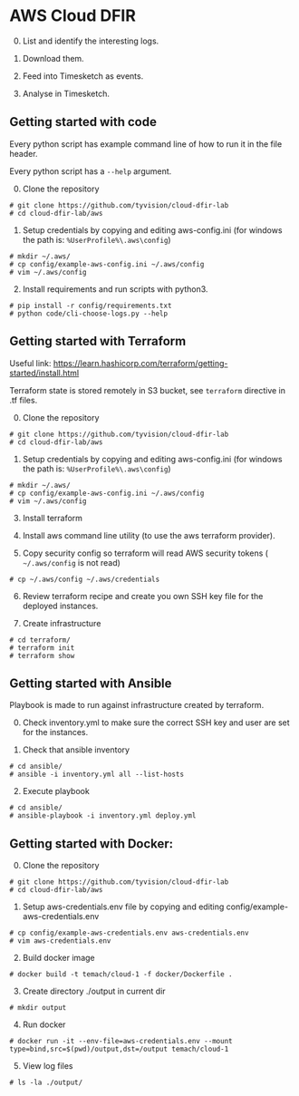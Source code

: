 # AWS Cloud DFIR

0) List and identify the interesting logs.

1) Download them.

2) Feed into Timesketch as events.

3)  Analyse in Timesketch.



## Getting started with code

Every python script has example command line of how to run it in the file header.

Every python script has a  `--help` argument.



0) Clone the repository

```
# git clone https://github.com/tyvision/cloud-dfir-lab
# cd cloud-dfir-lab/aws
```

1) Setup credentials by copying and editing aws-config.ini (for windows the path is: `%UserProfile%\.aws\config`)

```
# mkdir ~/.aws/
# cp config/example-aws-config.ini ~/.aws/config
# vim ~/.aws/config
```

2) Install requirements and run scripts with python3.

```
# pip install -r config/requirements.txt
# python code/cli-choose-logs.py --help
```



## Getting started with Terraform

Useful link:  https://learn.hashicorp.com/terraform/getting-started/install.html

Terraform state is stored remotely in S3 bucket, see `terraform` directive in .tf files.

0) Clone the repository
```
# git clone https://github.com/tyvision/cloud-dfir-lab
# cd cloud-dfir-lab/aws
```

1) Setup credentials by copying and editing aws-config.ini (for windows the path is: `%UserProfile%\.aws\config`)

```
# mkdir ~/.aws/
# cp config/example-aws-config.ini ~/.aws/config
# vim ~/.aws/config
```

3) Install terraform

4) Install aws command line utility (to use the aws terraform provider).

5) Copy security config so terraform will read AWS security tokens ( `~/.aws/config` is not read)

```
# cp ~/.aws/config ~/.aws/credentials
```

6) Review terraform recipe and create you own SSH key file for the deployed instances.

7) Create infrastructure 

```
# cd terraform/
# terraform init
# terraform show
```



## Getting started with Ansible

Playbook is made to run against infrastructure created by terraform. 

0) Check inventory.yml to make sure the correct SSH key and user are set for the instances.

1) Check that ansible inventory

```
# cd ansible/
# ansible -i inventory.yml all --list-hosts
```

2) Execute playbook

```
# cd ansible/
# ansible-playbook -i inventory.yml deploy.yml
```



## Getting started with Docker:

0) Clone the repository
```
# git clone https://github.com/tyvision/cloud-dfir-lab
# cd cloud-dfir-lab/aws
```
1) Setup aws-credentials.env file by copying and editing config/example-aws-credentials.env

```
# cp config/example-aws-credentials.env aws-credentials.env
# vim aws-credentials.env
```
2) Build docker image

```
# docker build -t temach/cloud-1 -f docker/Dockerfile .
```

3) Create directory ./output in current dir

```
# mkdir output
```

4) Run docker

```
# docker run -it --env-file=aws-credentials.env --mount type=bind,src=$(pwd)/output,dst=/output temach/cloud-1
```

5) View log files

```
# ls -la ./output/
```

